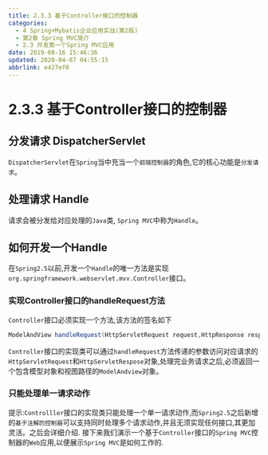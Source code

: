 ```yaml
---
title: 2.3.3 基于Controller接口的控制器
categories: 
  - 4 Spring+Mybatis企业应用实战(第2版)
  - 第2章 Spring MVC简介
  - 2.3 开发第一个Spring MVC应用
date: 2019-08-16 15:46:36
updated: 2020-04-07 04:55:15
abbrlink: e427ef0
---
```

# 2.3.3 基于Controller接口的控制器
## 分发请求 DispatcherServlet
`DispatcherServlet`在`Spring`当中充当一个`前端控制器`的角色,它的核心功能是`分发请求`。
## 处理请求 Handle
请求会被分发给对应处理的`Java`类, `Spring MVC`中称为`Handle`。
## 如何开发一个Handle
在`Spring2.5`以前,开发一个`Handle`的唯一方法是实现`org.springframework.webservlet.mvv.Controller`接口。 
### 实现Controller接口的handleRequest方法
`Controller`接口必须实现一个方法,该方法的签名如下
```java
ModelAndView handleRequest(HttpServletRequest request,HttpResponse response) throws Exception
```
`Controller`接口的实现类可以通过`handleRequest`方法传递的参数访问对应请求的`HttpServletRequest`和`HttpServletRespose`对象,处理完业务请求之后,必须返回一个包含模型对象和视图路径的`ModelAndview`对象。
### 只能处理单一请求动作
提示:`Controlller`接口的实现类只能处理一个单一请求动作,而`Spring2.5`之后新增的`基于注解的控制器`可以支持同时处理多个请求动作,并且无须实现任何接口,其更加灵活。之后会详细介绍.
接下来我们演示一个基于`Controller`接口的`Spring MVC`控制器的`Web`应用,以便展示`Spring MVC`是如何工作的.
